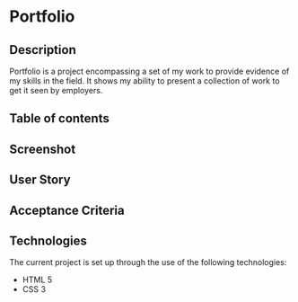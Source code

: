 # Portfolio

## Description

Portfolio is a project encompassing a set of my work to provide evidence of my skills in the field. It shows my ability to present a collection of work to get it seen by employers.

## Table of contents

## Screenshot

## User Story

## Acceptance Criteria

## Technologies
The current project is set up through the use of the following technologies:
- HTML 5
- CSS 3
